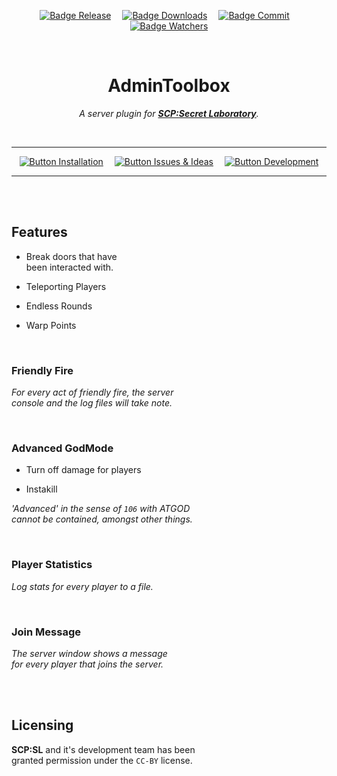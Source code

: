 <div align = center>

[![Badge Release]][Releases]   
[![Badge Downloads]][Releases]   
[![Badge Commit]][Commit]   
[![Badge Watchers]][Watchers]

<br>

# AdminToolbox
*A server plugin for **[SCP:Secret Laboratory]**.*

<br>

---

[![Button Installation]][Wiki]   
[![Button Issues & Ideas]][Issues]   
[![Button Development]][Projects]

---

</div>

<br>
<br>

## Features

-   Break doors that have <br>
    been interacted with.

-   Teleporting Players

-   Endless Rounds

-   Warp Points


<br>

### Friendly Fire

*For every act of friendly fire, the server* <br>
*console and the log files will take note.*

<br>

### Advanced GodMode

- Turn off damage for players

- Instakill

*'Advanced' in the sense of `106` with ATGOD* <br>
*cannot be contained, amongst other things.*

<br>

### Player Statistics

*Log stats for every player to a file.*

<br>

### Join Message

*The server window shows a message* <br>
*for every player that joins the server.*


<br>
<br>

## Licensing

**SCP:SL** and it's development team has been <br>
granted permission under the `CC-BY` license.

<br>


<!----------------------------------------------------------------------------->

[Releases]: https://GitHub.com/Rnen/AdminToolbox/releases/
[Watchers]: https://GitHub.com/Rnen/AdminToolbox/watchers/
[Projects]: https://GitHub.com/Rnen/AdminToolbox/projects/1
[Issues]: https://GitHub.com/Rnen/AdminToolbox/issues
[Commit]: https://GitHub.com/Rnen/AdminToolbox/commit
[Wiki]: https://GitHub.com/Rnen/AdminToolbox/wiki

[SCP:Secret Laboratory]: https://store.steampowered.com/app/700330/SCP_Secret_Laboratory/


<!--------------------------------[ Badges ]----------------------------------->

[Badge Downloads]: https://img.shields.io/github/downloads/Rnen/AdminToolbox/total.svg?style=for-the-badge&color=A9225C&logoColor=white&logo=DocuSign
[Badge Watchers]: https://img.shields.io/github/watchers/Rnen/AdminToolbox.svg?style=for-the-badge&label=Watcher&maxAge=2592000&color=73398D&logoColor=white&logo=Git
[Badge Release]: https://img.shields.io/github/v/release/Rnen/AdminToolbox?style=for-the-badge
[Badge Commit]: https://img.shields.io/github/last-commit/Rnen/AdminToolbox?style=for-the-badge&color=258AAF&logoColor=white&logo=GitHub


<!-------------------------------[ Buttons ]----------------------------------->

[Button Issues & Ideas]: https://img.shields.io/badge/Issues_&_Ideas-00A8E1?style=for-the-badge&logoColor=white&logo=AskUbuntu
[Button Installation]: https://img.shields.io/badge/Installation-569A31?style=for-the-badge&logoColor=white&logo=DocuSign
[Button Development]: https://img.shields.io/badge/Projects-66459B?style=for-the-badge&logoColor=white&logo=AzureArtifacts

